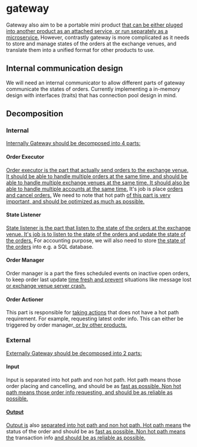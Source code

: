 # gateway

Gateway also aim to be a portable mini product [that can be either pluged into another product as an attached service, or run separately as a microservice.](## "copilot says") However, contrastly gateway is more complicated as it needs to store and manage states of the orders at the exchange venues, and translate them into a unified format for other products to use.

## Internal communication design

We will need an internal communicator to allow different parts of gateway communicate the states of orders. Currently implementing a in-memory design with interfaces (traits) that has connection pool design in mind.

## Decomposition

### Internal

[Internally Gateway should be decomposed into 4 parts:](## "copilot says")

#### Order Executor

[Order executor is the part that actually send orders to the exchange venue. It should be able to handle multiple orders at the same time, and should be able to handle multiple exchange venues at the same time. It should also be able to handle multiple accounts at the same time.](## "copilot says") It's job is place [orders and cancel orders.](## "copilot says") We need to note that hot path [of this part is very important, and should be optimized as much as possible.](## "copilot says")

#### State Listener

[State listener is the part that listen to the state of the orders at the exchange venue. It's job is to listen to the state of the orders and update the state of the orders.](## "copilot says") For accounting purpose, we will also need to store [the state of the orders](## "copilot says") into e.g. a SQL database.

#### Order Manager

Order manager is a part the fires scheduled events on inactive open orders, to keep order last update [time fresh and prevent](## "copilot says") situations like message lost [or exchange venue server crash.](## "copilot says")

#### Order Actioner

This part is responsible for [taking actions](## "copilot says") that does not have a hot path requirement. For example, requesting latest order info. This can either be triggered by order manager[, or by other products.](## "copilot says")

### External

[Externally Gateway should be decomposed into 2 parts:](## "copilot says")

#### Input

Input is separated into hot path and non hot path. Hot path means those order placing and cancelling, and should be as [fast as possible. Non hot path means those order info requesting, and should be as reliable as possible.](## "copilot says")

#### [Output](## "copilot says")

[Output is](## "copilot says") also [separated into hot path and non hot path. Hot path means](## "copilot says") the status of the order and should be as [fast as possible. Non hot path means the](## "copilot says") transaction info [and should be as reliable as possible.](## "copilot says")